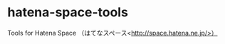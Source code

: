 hatena-space-tools
==================

Tools for Hatena Space （はてなスペース&lt;http://space.hatena.ne.jp/>）